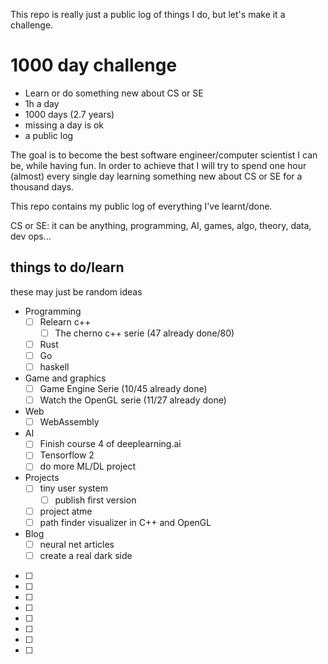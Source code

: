 This repo is really just a public log of things I do, but let's make it a challenge.

# 1000 day challenge

* Learn or do something new about CS or SE
* 1h a day
* 1000 days (2.7 years)
* missing a day is ok
* a public log

The goal is to become the best software engineer/computer scientist I can be,
while having fun. In order to achieve that I will try to spend one hour (almost)
every single day learning something new about CS or SE for a thousand days.

This repo contains my public log of everything I've learnt/done.

CS or SE: it can be anything, programming, AI, games, algo, theory, data, dev ops...

## things to do/learn

these may just be random ideas

* Programming
  * [ ] Relearn c++
    * [ ] The cherno c++ serie (47 already done/80)
  * [ ] Rust
  * [ ] Go 
  * [ ] haskell
* Game and graphics
  * [ ] Game Engine Serie (10/45 already done)
  * [ ] Watch the OpenGL serie (11/27 already done)
* Web
  * [ ] WebAssembly 
* AI
  * [ ] Finish course 4 of deeplearning.ai
  * [ ] Tensorflow 2
  * [ ] do more ML/DL project
* Projects
  * [ ] tiny user system
    * [ ] publish first version
  * [ ] project atme
  * [ ] path finder visualizer in C++ and OpenGL
* Blog
  * [ ] neural net articles
  * [ ] create a real dark side
* [ ] 
* [ ] 
* [ ] 
* [ ] 
* [ ] 
* [ ] 
* [ ] 
* [ ] 
